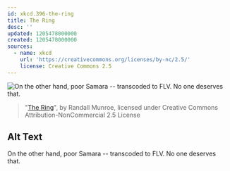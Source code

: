 ```yaml
---
id: xkcd.396-the-ring
title: The Ring
desc: ''
updated: 1205478000000
created: 1205478000000
sources:
  - name: xkcd
    url: 'https://creativecommons.org/licenses/by-nc/2.5/'
    license: Creative Commons 2.5
---
```

![On the other hand, poor Samara -- transcoded to FLV.  No one deserves that.](https://imgs.xkcd.com/comics/the_ring.png)
> "[The Ring](https://xkcd.com/396/)", by Randall Munroe, licensed under Creative Commons Attribution-NonCommercial 2.5 License

## Alt Text
On the other hand, poor Samara -- transcoded to FLV.  No one deserves that.
